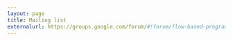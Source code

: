 ```yaml
---
layout: page
title: Mailing list
externalurl: https://groups.google.com/forum/#!forum/flow-based-programming
---
```

